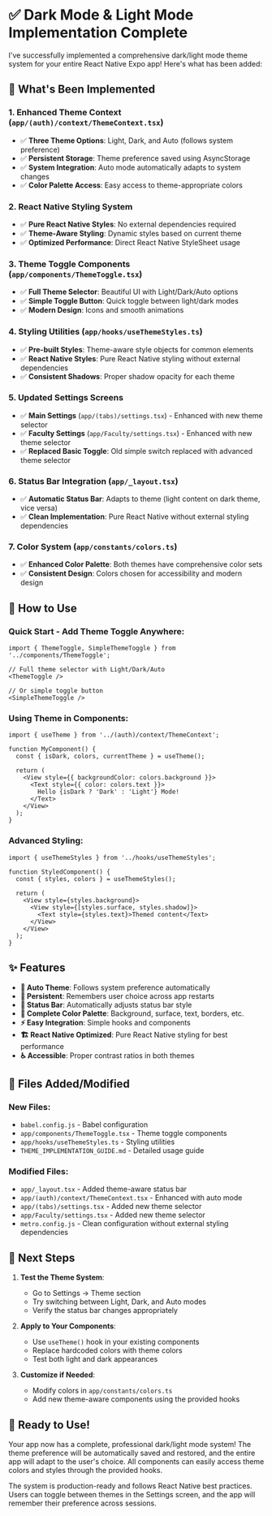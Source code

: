 # ✅ Dark Mode & Light Mode Implementation Complete

I've successfully implemented a comprehensive dark/light mode theme system for your entire React Native Expo app! Here's what has been added:

## 🎨 What's Been Implemented

### 1. **Enhanced Theme Context** (`app/(auth)/context/ThemeContext.tsx`)
- ✅ **Three Theme Options**: Light, Dark, and Auto (follows system preference)
- ✅ **Persistent Storage**: Theme preference saved using AsyncStorage
- ✅ **System Integration**: Auto mode automatically adapts to system changes
- ✅ **Color Palette Access**: Easy access to theme-appropriate colors

### 2. **React Native Styling System**
- ✅ **Pure React Native Styles**: No external dependencies required
- ✅ **Theme-Aware Styling**: Dynamic styles based on current theme
- ✅ **Optimized Performance**: Direct React Native StyleSheet usage

### 3. **Theme Toggle Components** (`app/components/ThemeToggle.tsx`)
- ✅ **Full Theme Selector**: Beautiful UI with Light/Dark/Auto options
- ✅ **Simple Toggle Button**: Quick toggle between light/dark modes
- ✅ **Modern Design**: Icons and smooth animations

### 4. **Styling Utilities** (`app/hooks/useThemeStyles.ts`)
- ✅ **Pre-built Styles**: Theme-aware style objects for common elements
- ✅ **React Native Styles**: Pure React Native styling without external dependencies
- ✅ **Consistent Shadows**: Proper shadow opacity for each theme

### 5. **Updated Settings Screens**
- ✅ **Main Settings** (`app/(tabs)/settings.tsx`) - Enhanced with new theme selector
- ✅ **Faculty Settings** (`app/Faculty/settings.tsx`) - Enhanced with new theme selector
- ✅ **Replaced Basic Toggle**: Old simple switch replaced with advanced theme selector

### 6. **Status Bar Integration** (`app/_layout.tsx`)
- ✅ **Automatic Status Bar**: Adapts to theme (light content on dark theme, vice versa)
- ✅ **Clean Implementation**: Pure React Native without external styling dependencies

### 7. **Color System** (`app/constants/colors.ts`)
- ✅ **Enhanced Color Palette**: Both themes have comprehensive color sets
- ✅ **Consistent Design**: Colors chosen for accessibility and modern design

## 🚀 How to Use

### Quick Start - Add Theme Toggle Anywhere:
```tsx
import { ThemeToggle, SimpleThemeToggle } from '../components/ThemeToggle';

// Full theme selector with Light/Dark/Auto
<ThemeToggle />

// Or simple toggle button
<SimpleThemeToggle />
```

### Using Theme in Components:
```tsx
import { useTheme } from '../(auth)/context/ThemeContext';

function MyComponent() {
  const { isDark, colors, currentTheme } = useTheme();
  
  return (
    <View style={{ backgroundColor: colors.background }}>
      <Text style={{ color: colors.text }}>
        Hello {isDark ? 'Dark' : 'Light'} Mode!
      </Text>
    </View>
  );
}
```

### Advanced Styling:
```tsx
import { useThemeStyles } from '../hooks/useThemeStyles';

function StyledComponent() {
  const { styles, colors } = useThemeStyles();
  
  return (
    <View style={styles.background}>
      <View style={[styles.surface, styles.shadow]}>
        <Text style={styles.text}>Themed content</Text>
      </View>
    </View>
  );
}
```

## ✨ Features

- **🔄 Auto Theme**: Follows system preference automatically
- **💾 Persistent**: Remembers user choice across app restarts  
- **📱 Status Bar**: Automatically adjusts status bar style
- **🎨 Complete Color Palette**: Background, surface, text, borders, etc.
- **⚡ Easy Integration**: Simple hooks and components
- **🏗️ React Native Optimized**: Pure React Native styling for best performance
- **♿ Accessible**: Proper contrast ratios in both themes

## 📁 Files Added/Modified

### New Files:
- `babel.config.js` - Babel configuration
- `app/components/ThemeToggle.tsx` - Theme toggle components
- `app/hooks/useThemeStyles.ts` - Styling utilities
- `THEME_IMPLEMENTATION_GUIDE.md` - Detailed usage guide

### Modified Files:
- `app/_layout.tsx` - Added theme-aware status bar
- `app/(auth)/context/ThemeContext.tsx` - Enhanced with auto mode
- `app/(tabs)/settings.tsx` - Added new theme selector
- `app/Faculty/settings.tsx` - Added new theme selector
- `metro.config.js` - Clean configuration without external styling dependencies

## 🎯 Next Steps

1. **Test the Theme System**: 
   - Go to Settings → Theme section
   - Try switching between Light, Dark, and Auto modes
   - Verify the status bar changes appropriately

2. **Apply to Your Components**:
   - Use `useTheme()` hook in your existing components
   - Replace hardcoded colors with theme colors
   - Test both light and dark appearances

3. **Customize if Needed**:
   - Modify colors in `app/constants/colors.ts`
   - Add new theme-aware components using the provided hooks

## 🎉 Ready to Use!

Your app now has a complete, professional dark/light mode system! The theme preference will be automatically saved and restored, and the entire app will adapt to the user's choice. All components can easily access theme colors and styles through the provided hooks.

The system is production-ready and follows React Native best practices. Users can toggle between themes in the Settings screen, and the app will remember their preference across sessions.